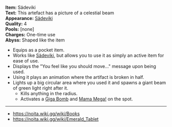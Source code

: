 **Item:** Sädeviki
<br>
**Text:** This artefact has a picture of a celestial beam
<br>
**Appearance:** [Sädeviki](https://noita.wiki.gg/wiki/S%C3%A4dekivi)
<br>
**Quality:** 4
<br>
**Pools:** [none]
<br>
**Charges:** One-time use
<br>
**Abyss:** Shaped like the item

- Equips as a pocket item.
- Works like [Sädeviki](https://noita.wiki.gg/wiki/S%C3%A4dekivi), but allows you to use it as simply an active item for ease of use.
- Displays the "You feel like you should move..." message upon being used.
- Using it plays an animation where the artifact is broken in half.
- Lights up a big circular area where you used it and spawns a giant beam of green light right after it.
  - Kills anything in the radius.
  - Activates a [Giga Bomb](https://bindingofisaacrebirth.fandom.com/wiki/Bombs) and [Mama Mega!](https://bindingofisaacrebirth.fandom.com/wiki/Mama_Mega%21) on the spot.

---

- https://noita.wiki.gg/wiki/Books
- https://noita.wiki.gg/wiki/Emerald_Tablet
